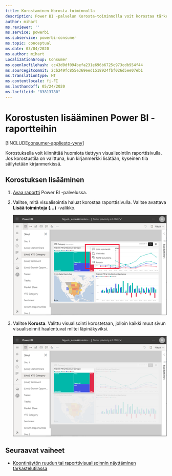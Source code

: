 ```yaml
---
title: Korostaminen Korosta-toiminnolla
description: Power BI -palvelun Korosta-toiminnolla voit korostaa tärkeitä tietoja ja oivalluksia.
author: mihart
ms.reviewer: ''
ms.service: powerbi
ms.subservice: powerbi-consumer
ms.topic: conceptual
ms.date: 03/04/2020
ms.author: mihart
LocalizationGroup: Consumer
ms.openlocfilehash: cc43d0df094befa231e696b6725c973cdb954f44
ms.sourcegitcommit: 2cb249fc855e369eed1518924fbf026d5ee07eb1
ms.translationtype: HT
ms.contentlocale: fi-FI
ms.lasthandoff: 05/24/2020
ms.locfileid: "83813780"
---
```

# <a name="add-spotlights-to-power-bi-reports"></a>Korostusten lisääminen Power BI -raportteihin

[!INCLUDE[consumer-appliesto-yyny](../includes/consumer-appliesto-yyny.md)]

Korostuksella voit kiinnittää huomiota tiettyyn visualisointiin raporttisivulla.  Jos korostustila on valittuna, kun kirjanmerkki lisätään, kyseinen tila säilytetään kirjanmerkissä.

## <a name="add-a-spotlight"></a>Korostuksen lisääminen

1. [Avaa raportti](end-user-report-open.md) Power BI -palvelussa.

2. Valitse, mitä visualisointia haluat korostaa raporttisivulla. Valitse avattava **Lisää toimintoja (...)** -valikko.  

    ![Korostus- ja tarkastelutilojen vertailu](media/end-user-spotlight/power-bi-spotlight.png)

3. Valitse **Korosta**. Valittu visualisointi korostetaan, jolloin kaikki muut sivun visualisoinnit haalentuvat miltei läpinäkyviksi. 

    ![Korostustila](media/end-user-spotlight/power-bi-spotlighted.png)



## <a name="next-steps"></a>Seuraavat vaiheet

* [Koontinäytön ruudun tai raporttivisualisoinnin näyttäminen tarkastelutilassa](end-user-focus.md)

